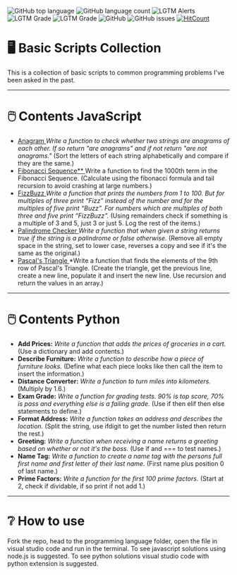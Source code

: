 ![GitHub top language](https://img.shields.io/github/languages/top/RosaleeKnight/basic-scripts-collection)
![GitHub language count](https://img.shields.io/github/languages/count/RosaleeKnight/basic-scripts-collection)
![LGTM Alerts](https://img.shields.io/lgtm/alerts/github/RosaleeKnight/basic-scripts-collection)
![LGTM Grade](https://img.shields.io/lgtm/grade/javascript/github/RosaleeKnight/basic-scripts-collection)
![LGTM Grade](https://img.shields.io/lgtm/grade/python/github/RosaleeKnight/basic-scripts-collection)
![GitHub](https://img.shields.io/github/license/RosaleeKnight/basic-scripts-collection)
![GitHub issues](https://img.shields.io/github/issues/RosaleeKnight/basic-scripts-collection)
[![HitCount](https://hits.dwyl.com/RosaleeKnight/basic-scripts-collection.svg?style=flat)](http://hits.dwyl.com/RosaleeKnight/basic-scripts-collection)

# 🖥️ Basic Scripts Collection
This is a collection of basic scripts to common programming problems I've been asked in the past.

-----
# 🖱️ Contents JavaScript
- <a href="https://replit.com/@RosaleeKnight/Anagram?v=1"> Anagram </a> *Write a function to check whether two strings are anagrams of each other. If so return "are anagrams" and if not return "are not anagrams."* (Sort the letters of each string alphabetically and compare if they are the same.)
- <a href="https://replit.com/@RosaleeKnight/Fibonacci-Sequence?v=1"> Fibonacci Sequence** </a> Write a function to find the 1000th term in the Fibonacci Sequence. (Calculate using the fibonacci formula and tail recursion to avoid crashing at large numbers.)
- <a href="https://replit.com/@RosaleeKnight/FizzBuzz?v=1"> FizzBuzz </a> *Write a function that prints the numbers from 1 to 100. But for multiples of three print “Fizz” instead of the number and for the multiples of five print “Buzz”. For numbers which are multiples of both three and five print “FizzBuzz”.* (Using remainders check if something is a multiple of 3 and 5, just 3 or just 5. Log the rest of the items.)
- <a href="https://replit.com/@RosaleeKnight/Palindrome-Checker?v=1"> Palindrome Checker </a> *Write a function that when given a string returns true if the string is a palindrome or false otherwise.* (Remove all empty space in the string, set to lower case, reverses a copy and see if it's the same as the original.)
- <a href="https://replit.com/@RosaleeKnight/Pascals-Triangle?v=1"> Pascal's Triangle </a> *Write a function that finds the elements of the 9th row of Pascal's Triangle. (Create the triangle, get the previous line, create a new line, populate it and insert the new line. Use recursion and return the values in an array.)

-----
# 🖱️ Contents Python
- **Add Prices:** *Write a function that adds the prices of groceries in a cart.* (Use a dictionary and add contents.)
- **Describe Furniture:** *Write a function to describe how a piece of furniture looks.* (Define what each piece looks like then call the item to insert the information.)
- **Distance Converter:** *Write a function to turn miles into kilometers.* (Multiply by 1.6.)
- **Exam Grade:** *Write a function for grading tests. 90% is top score, 70% is pass and everything else is a failing grade.* (Use if then elif then else statements to define.)
- **Format Address:** *Write a function takes an address and describes the location.* (Split the string, use ifdigit to get the number listed then return the rest.)
- **Greeting:** *Write a function when receiving a name returns a greeting based on whether or not it's the boss.* (Use if and === to test names.)
- **Name Tag:** *Write a function to create a name tag with the persons full first name and first letter of their last name.* (First name plus position 0 of last name.)
- **Prime Factors:** *Write a function for the first 100 prime factors.* (Start at 2, check if dividable, if so print if not add 1.)

-----
# ❔ How to use
Fork the repo, head to the programming language folder, open the file in visual studio code and run in the terminal. To see javascript solutions using node.js is suggested. To see python solutions visual studio code with python extension is suggested.
